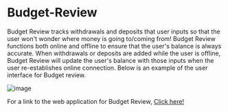 # Budget-Review

Budget Review tracks withdrawals and deposits that user inputs so that the user won't wonder where money is going to/coming from! Budget Review functions both online and offline to ensure that the user's balance is always accurate. When withdrawals or deposits are added while the user is offline, Budget Review will update the user's balance with those inputs when the user re-establishes online connection. Below is an example of the user interface for Budget review.

![image](https://user-images.githubusercontent.com/67798512/106366215-3ae93580-62ef-11eb-865e-58ef5098d82a.png)

For a link to the web application for Budget Review, [Click here!](https://budget-review.herokuapp.com/)
